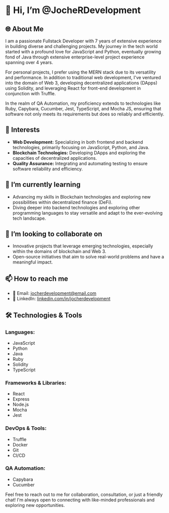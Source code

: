 # 👋 Hi, I’m @JocheRDevelopment

## 🌐 About Me
I am a passionate Fullstack Developer with 7 years of extensive experience in building diverse and challenging projects. My journey in the tech world started with a profound love for JavaScript and Python, eventually growing fond of Java through extensive enterprise-level project experience spanning over 4 years.

For personal projects, I prefer using the MERN stack due to its versatility and performance. In addition to traditional web development, I've ventured into the domain of Web 3, developing decentralized applications (DApps) using Solidity, and leveraging React for front-end development in conjunction with Truffle.

In the realm of QA Automation, my proficiency extends to technologies like Ruby, Capybara, Cucumber, Jest, TypeScript, and Mocha JS, ensuring that software not only meets its requirements but does so reliably and efficiently.

## 👀 Interests
- **Web Development:** Specializing in both frontend and backend technologies, primarily focusing on JavaScript, Python, and Java.
- **Blockchain Technologies:** Developing DApps and exploring the capacities of decentralized applications.
- **Quality Assurance:** Integrating and automating testing to ensure software reliability and efficiency.

## 🌱 I’m currently learning
- Advancing my skills in Blockchain technologies and exploring new possibilities within decentralized finance (DeFi).
- Diving deeper into backend technologies and exploring other programming languages to stay versatile and adapt to the ever-evolving tech landscape.

## 💞️ I’m looking to collaborate on
- Innovative projects that leverage emerging technologies, especially within the domains of blockchain and Web 3.
- Open-source initiatives that aim to solve real-world problems and have a meaningful impact.

## 📫 How to reach me
- 📧 Email: [jocherdevelopment@email.com](mailto:joche.r.development@email.com)
- 🔗 LinkedIn: [linkedin.com/in/jocherdevelopment]([https://linkedin.com/in/jocherdevelopment](https://www.linkedin.com/in/jose-javier-ramirez-ayala-91457b147/))

## 🛠️ Technologies & Tools
### Languages:
- JavaScript
- Python
- Java
- Ruby
- Solidity
- TypeScript

### Frameworks & Libraries:
- React
- Express
- Node.js
- Mocha
- Jest

### DevOps & Tools:
- Truffle
- Docker
- Git
- CI/CD

### QA Automation:
- Capybara
- Cucumber

Feel free to reach out to me for collaboration, consultation, or just a friendly chat! I'm always open to connecting with like-minded professionals and exploring new opportunities.
